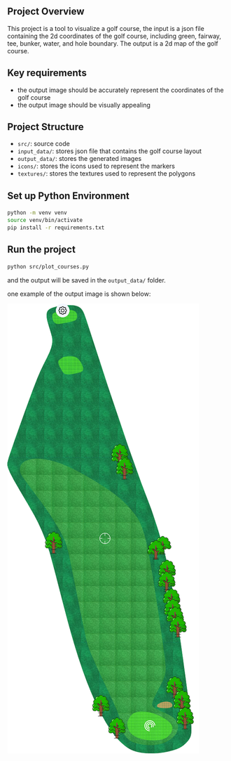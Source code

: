 ## Project Overview

This project is a tool to visualize a golf course, the input is a json file containing the 2d coordinates of the golf
course,
including green, fairway, tee, bunker, water, and hole boundary. The output is a 2d map of the golf course.

## Key requirements

- the output image should be accurately represent the coordinates of the golf course
- the output image should be visually appealing

## Project Structure

- `src/`: source code
- `input_data/`: stores json file that contains the golf course layout
- `output_data/`: stores the generated images
- `icons/`: stores the icons used to represent the markers
- `textures/`: stores the textures used to represent the polygons

## Set up Python Environment

```bash
python -m venv venv
source venv/bin/activate
pip install -r requirements.txt
```

## Run the project

```bash
python src/plot_courses.py
```

and the output will be saved in the `output_data/` folder.

one example of the output image is shown below:

![example course map](./example/example.png)
